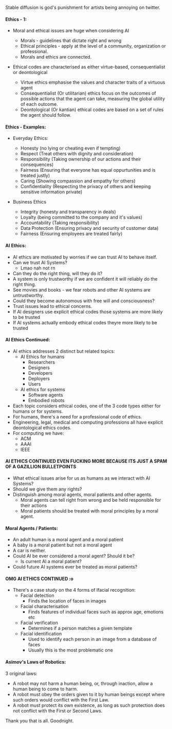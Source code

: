 Stable diffusion is god's punishment for artists being annoying on twitter. 

#### Ethics - 1:
- Moral and ethical issues are huge when considering AI
	- Morals - guidelines that dictate right and wrong
	- Ethical principles - apply at the level of a community, organization or professional.
	- Morals and ethics are connected.

- Ethical codes are characterised as either virtue-based, consequentialist or deontological
	- Virtue ethics emphasise the values and character traits of a virtuous agent
	- Consequentialist (Or utilitarian) ethics focus on the outcomes of possible actions that the agent can take, measuring the global utility of each outcome.
	- Deontological (Or kantian) ethical codes are based on a set of rules the agent should follow.

#### Ethics - Examples:
- Everyday Ethics:
	- Honesty (no lying or cheating even if tempting)
	- Respect (Treat others with dignity and consideration)
	- Responsibility (Taking ownership of our actions and their consequences)
	- Fairness (Ensuring that everyone has equal oppurtunities and is treated justly)
	- Caring (Showing compassion and empathy for others)
	- Confidentiality (Respecting the privacy of others and keeping sensitive information private)

- Business Ethics
	- Integrity (honesty and transparency in deals)
	- Loyalty (being committed to the company and it's values)
	- Accountability (Taking responsibility)
	- Data Protection (Ensuring privacy and security of customer data)
	- Fairness (Ensuring employees are treated fairly)

#### AI Ethics:
- AI ethics are motivated by worries if we can trust AI to behave itself.
- Can we trust AI Systems?
	- Lmao nah not rn
- Can they do the right thing, will they do it?
- A system is only trustworthy if we are confident it will reliably do the right thing.
- See movies and books - we fear robots and other AI systems are untrustworthy.
- Could they become autonomous with free will and consciousness? 
- Trust issues lead to ethical concerns. 
- If AI designers use explicit ethical codes those systems are more likely to be trusted
- If AI systems actually embody ethical codes theyre more likely to be trusted

#### AI Ethics Continued: 
- AI ethics addresses 2 distinct but related topics: 
	- AI Ethics for humans
		- Researchers
		- Designers
		- Developers
		- Deployers
		- Users
	- AI ethics for systems
		- Software agents
		- Embodied robots
- Each topic considers ethical codes, one of the 3 code types either for humans or for systems.
- For humans, there's a need for a professional code of ethics.
- Engineering, legal, medical and computing professions all have explicit deontological ethics codes.
- For computing we have:
	- ACM
	- AAAI
	- IEEE

#### AI ETHICS CONTINUED EVEN FUCKING MORE BECAUSE ITS JUST A SPAM OF A GAZILLION BULLETPOINTS
- What ethical issues arise for us as humans as we interact with AI Systems? 
- Should we give them any rights? 
- Distinguish among moral agents, moral patients and other agents.
	- Moral agents can tell right from wrong and be held responsible for their actions
	- Moral patients should be treated with moral principles by a moral agent.

#### Moral Agents / Patients:
- An adult human is a moral agent and a moral patient
- A baby is a moral patient but not a moral agent
- A car is neither.
- Could AI be ever considered a moral agent? Should it be?
	- Is current AI a moral patient?
- Could future AI systems ever be treated as moral patients? 

#### OMG AI ETHICS CONTINUED :o 
- There's a case study on the 4 forms of  lfacial recognition:
	- Facial detection
		- Finds the location of faces in images
	- Facial characterisation
		- Finds features of individual faces such as approx age, emotions etc
	- Facial verification 
		- Determines if a person matches a given template
	- Facial identification
		- Used to identify each person in an image from a database of faces
		- Usually this is the most problematic one

#### Asimov's Laws of Robotics:
3 original laws:
- A robot may not harm a human being, or, through inaction, allow a human being to come to harm.
- A robot must obey the orders given to it by human beings except where such orders would conflict with the First Law.
- A robot must protect its own existence, as long as such protection does not conflict with the First or Second Laws.


 Thank you that is all. Goodnight. 